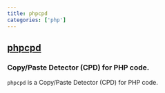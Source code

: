```yaml
---
title: phpcpd
categories: ['php']
---
```

## [phpcpd](https://github.com/sebastianbergmann/phpcpd)

### Copy/Paste Detector (CPD) for PHP code.


`phpcpd` is a Copy/Paste Detector (CPD) for PHP code.